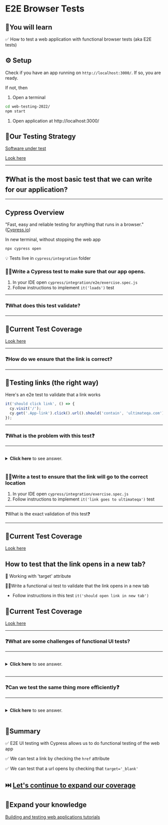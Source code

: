 # E2E Browser Tests

## 🧠You will learn

✅ How to test a web application with functional browser tests (aka E2E tests)

## ⚙️ Setup

Check if you have an app running on `http://localhost:3000/`. If so, you are ready.

If not, then

1. Open a terminal

```bash
cd web-testing-2022/
npm start
```

1. Open application at http://localhost:3000/

## 🧪Our Testing Strategy

[Software under test](http://localhost:3000/)

[Look here](TEST-COVERAGE.md)

---

## ❓What is the most basic test that we can write for our application?

---

## Cypress Overview

"Fast, easy and reliable testing for anything that runs in a browser."([Cypress.io](https://www.cypress.io/))

In new terminal, without stopping the web app

```bash
npx cypress open
```

💡 Tests live in `cypress/integration` folder

### 🏋️‍♀️Write a Cypress test to make sure that our app opens.

1. In your IDE open `cypress/integration/e2e/exercise.spec.js`
2. Follow instructions to implement `it('loads')` test

---

### ❓What does this test validate?

---

## 🧪Current Test Coverage

[Look here](TEST-COVERAGE.md)

---

### ❓How do we ensure that the link is correct?

---

## 🔗Testing links (the right way)

Here's an e2e test to validate that a link works

```js
it('should click link', () => {
  cy.visit('/');
  cy.get('.App-link').click().url().should('contain', 'ultimateqa.com');
});
```

---

### ❓What is the problem with this test❓

---

<br/>
  <details>
    <summary>
      <strong>Click here</strong> to see answer.
    </summary>

1. We should never need to test that a link is clickable, this is the browser's native behavior
2. We should never need to test that a link opens a new tab

  </details>

</br>

### 🏋️‍♀️Write a test to ensure that the link will go to the correct location

1. In your IDE open `cypress/integration/exercise.spec.js`
2. Follow instructions to implement `it('link goes to ultimateqa')` test

---

❓What is the exact validation of this test❓

---

## 🧪Current Test Coverage

[Look here](TEST-COVERAGE.md)

## How to test that the link opens in a new tab?

👀 Working with 'target' attribute

🏋️‍♀️Write a functional ui test to validate that the link opens in a new tab

- Follow instructions in this test `it('should open link in new tab')`

## 🧪Current Test Coverage

[Look here](TEST-COVERAGE.md)

---

### ❓What are some challenges of functional UI tests?

---

<br/>
  <details>
    <summary>
      <strong>Click here</strong> to see answer.
    </summary>

1. Need a browser
2. Need a server
3. Need to deal with network issues
4. Test will be slower
5. Need an extra dependency (Cypress)
6. Need to learn extra dependency API

  </details>

</br>

---

### ❓Can we test the same thing more efficiently❓

---

<br/>
  <details>
    <summary>
      <strong>Click here</strong> to see answer.
    </summary>

Using component tests

[How to run a component test](https://youtu.be/VQLf1pLWDjc?t=166) followed by
[How to create a test for a link](https://youtu.be/VQLf1pLWDjc?t=821)

[Examples of using component tests](https://github.com/nadvolod/testing-best-practices#testing-a-button)

  </details>

</br>

## 📝Summary

✅ E2E UI testing with Cypress allows us to do functional testing of the web app

✅ We can test a link by checking the `href` attribute

✅ We can test that a url opens by checking that `target='_blank'`

## ⏭️ [Let's continue to expand our coverage](VISUAL.md)

## 🧠Expand your knowledge

[Building and testing web applications tutorials](https://www.youtube.com/playlist?list=PLSRQwlkmpdj5ak1Rxahdo6mguhbcCOePR)
